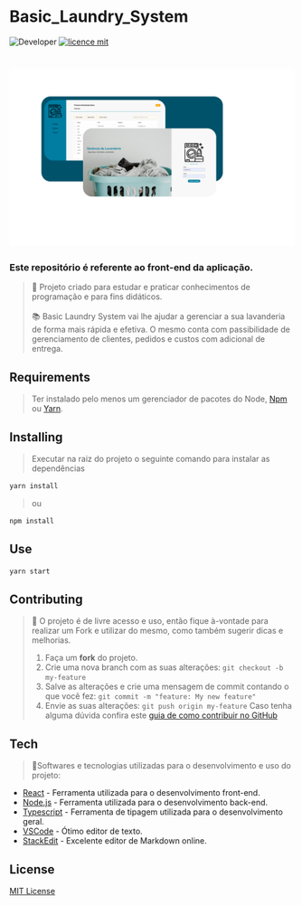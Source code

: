 

# Basic_Laundry_System
![Developer](https://img.shields.io/badge/GabrielFSSantos-Basic__Laundry__SystemPrivate-blue)
[![licence mit](https://img.shields.io/github/license/GabrielFSSantos/Basic_Laundry_System)](https://github.com/GabrielFSSantos/Basic_Laundry_System/blob/main/LICENSE)

<h1 align="center">
    <img alt="Basic_Laundry_System" src="./src/assets/apres.png"/>
</h1>

### Este repositório é referente ao front-end da aplicação.

> :wrench:  Projeto criado para estudar e praticar conhecimentos de programação e para fins didáticos. <br><br>
> :books: Basic Laundry System vai lhe ajudar a gerenciar a sua lavanderia de forma mais rápida e efetiva. O mesmo conta com passibilidade de gerenciamento de clientes, pedidos e custos com adicional de entrega.


## Requirements
>Ter instalado pelo menos um gerenciador de pacotes do Node, [Npm](https://www.npmjs.com/) ou [Yarn](https://yarnpkg.com/).

## Installing

>Executar na raiz do projeto o seguinte comando para instalar as dependências
```sh
yarn install
```
>ou
```sh
npm install
```

## Use <a name="usage"></a>
```sh
yarn start
```

## Contributing
> :information_desk_person: O projeto é de livre acesso e uso, então fique à-vontade para realizar um Fork e utilizar do mesmo, como também sugerir dicas e melhorias.
> 
>  1. Faça um **fork** do projeto.
> 2. Crie uma nova branch com as suas alterações: `git checkout -b my-feature`
> 3. Salve as alterações e crie uma mensagem de commit contando o que você fez: `git commit -m "feature: My new feature"`
> 4. Envie as suas alterações: `git push origin my-feature`
> Caso tenha alguma dúvida confira este [guia de como contribuir no GitHub](https://github.com/firstcontributions/first-contributions)

## Tech
> :space_invader:Softwares e tecnologias utilizadas para o desenvolvimento e uso do projeto:
>
* [React] - Ferramenta utilizada para o desenvolvimento front-end.
* [Node.js] - Ferramenta utilizada para o desenvolvimento back-end.
* [Typescript] - Ferramenta de tipagem utilizada para o desenvolvimento geral.
* [VSCode] - Ótimo editor de texto.
* [StackEdit] - Excelente editor de Markdown online.

## License
[MIT License](https://github.com/GabrielFSSantos/Basic_Laundry_System/blob/master/LICENSE)

[React]: <https://reactjs.org>
[Node.js]: <https://nodejs.org/>
[Typescript]: <https://www.typescriptlang.org/>
[VSCode]: <https://code.visualstudio.com/>
[StackEdit]: <https://stackedit.io/>
